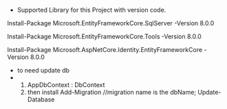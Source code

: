 - Supported Library for this Project with version code.

Install-Package Microsoft.EntityFrameworkCore.SqlServer -Version 8.0.0

Install-Package Microsoft.EntityFrameworkCore.Tools -Version 8.0.0

Install-Package Microsoft.AspNetCore.Identity.EntityFrameworkCore -Version 8.0.0

- to need update db
- 1. AppDbContext : DbContext
  2. then install
 Add-Migration <MigrationName> //migration name is the dbName;
Update-Database


